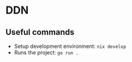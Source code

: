 # DDN

## Useful commands
- Setup development environment: `nix develop`
- Runs the project: `go run .`
